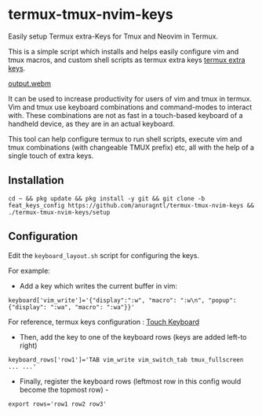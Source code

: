 # termux-tmux-nvim-keys
Easily setup Termux extra-Keys for Tmux and Neovim in Termux.

This is a simple script which installs and helps easily configure vim and tmux macros, and custom shell scripts as termux extra keys [termux extra keys](https://wiki.termux.com/wiki/Touch_Keyboard). 

[output.webm](https://github.com/user-attachments/assets/317e0371-903b-4059-abb4-be3f81023ebe)


It can be used to increase productivity for users of vim and tmux in termux. Vim and tmux use keyboard combinations and command-modes to interact with. These combinations are not as fast in a touch-based keyboard of a handheld device, as they are in an actual keyboard.

This tool can help configure termux to run shell scripts, execute vim and tmux combinations (with changeable TMUX prefix) etc, all with the help of a single touch of extra keys.

## Installation

```
cd ~ && pkg update && pkg install -y git && git clone -b feat_keys_config https://github.com/anuragntl/termux-tmux-nvim-keys && ./termux-tmux-nvim-keys/setup
```

## Configuration

Edit the `keyboard_layout.sh` script for configuring the keys.

For example:

* Add a key which writes the current buffer in vim:

```
keyboard['vim_write']='{"display":":w", "macro": ":w\n", "popup": {"display": ":wa", "macro": ":wa"}}'
```
For reference, termux keys configuration : [Touch Keyboard](https://wiki.termux.com/wiki/Touch_Keyboard)

* Then, add the key to one of the keyboard rows (keys are added left-to right)
```
keyboard_rows['row1']='TAB vim_write vim_switch_tab tmux_fullscreen ... ...'
```

* Finally, register the keyboard rows (leftmost row in this config would become the topmost row) - 

```
export rows='row1 row2 row3'

```

